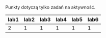 Punkty dotyczą tylko zadań na aktywność.

| lab1 | lab2 | lab3 | lab4 | lab5 | lab6 |
|------|------|------|------|------|------|
|    2 |    1 |    1 |    1 |    1 |    1 |
